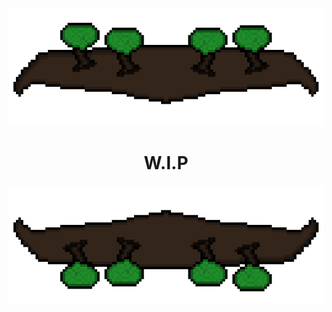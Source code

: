 ![top-border](images/top-border.png)

<div align="center">
  <h1>W.I.P</h1>
</div>

![bottom-border](images/bottom-border.png)
